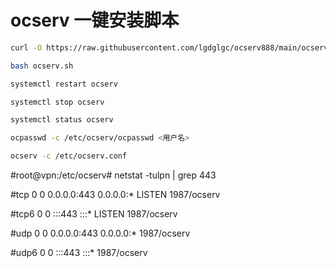 # ocserv 一键安装脚本
``` bash
curl -O https://raw.githubusercontent.com/lgdglgc/ocserv888/main/ocserv.sh
```
``` bash
bash ocserv.sh
```
``` bash
systemctl restart ocserv
```
``` bash
systemctl stop ocserv
```
``` bash
systemctl status ocserv
```
```bash
ocpasswd -c /etc/ocserv/ocpasswd <用户名>
```
```bash
ocserv -c /etc/ocserv.conf
```
#root@vpn:/etc/ocserv# netstat -tulpn | grep 443

#tcp        0      0 0.0.0.0:443             0.0.0.0:*               LISTEN      1987/ocserv

#tcp6       0      0 :::443                  :::*                    LISTEN      1987/ocserv

#udp        0      0 0.0.0.0:443             0.0.0.0:*                           1987/ocserv

#udp6       0      0 :::443                  :::*                                1987/ocserv

